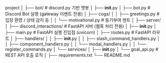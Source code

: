 project 
│
├── bot/                           # discord.py 기반 챗봇
│   ├── __init__.py
│   ├── bot.py                    # Discord Bot 실행 (gateway 이벤트 전용)
│   ├── cogs/
│   │   ├── greetings.py           # 입장 환영 / 상태 감지 등
│   │   └── motivational.py        # 동기부여 멘트
│
├── server/
│   ├── discord_interactions/          # FastAPI 서버 (웹훅 처리 전용)
│   ├── __init__.py
│   ├── main.py                        # FastAPI 실행 진입점 (uvicorn) 
│   ├── routes.py                  # FastAPI 라우트
│   ├── handlers/
│   │   ├── __init__.py
│   │   ├── slash_command_handlers.py
│   │   ├── component_handlers.py
│   │   └── modal_handlers.py
│   │   └── register_commands.py
│   └── services/
│       ├── __init__.py
│       └── goal_api.py        # REST API 호출 로직
│
├── requirements.txt
└── README.md
